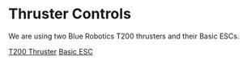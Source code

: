 # Thruster Controls
We are using two Blue Robotics T200 thrusters and their Basic ESCs.

<a href="https://bluerobotics.com/store/thrusters/t100-t200-thrusters/t200-thruster-r2-rp/" target="_blank">T200 Thruster</a>
<a href="https://bluerobotics.com/store/thrusters/speed-controllers/besc30-r3//" target="_blank">Basic ESC</a>
